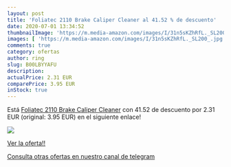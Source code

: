 ```yaml
---
layout: post
title: 'Foliatec 2110 Brake Caliper Cleaner al 41.52 % de descuento'
date: 2020-07-01 13:34:52
thumbnailImage: 'https://m.media-amazon.com/images/I/31n5sKZhRfL._SL200_.jpg'
images: [ 'https://m.media-amazon.com/images/I/31n5sKZhRfL._SL200_.jpg' ]
comments: true
category: ofertas
author: ring
slug: B00LBYYAFU
description:
actualPrice: 2.31 EUR
comparePrice: 3.95 EUR
inStock: true
---
```


Está [Foliatec 2110 Brake Caliper Cleaner](https://www.amazon.com/dp/B00LBYYAFU/?tag=redken08-20) con 41.52 de descuento por 2.31 EUR (original: 3.95 EUR) en el siguiente enlace!

[![](https://m.media-amazon.com/images/I/31n5sKZhRfL._SL200_.jpg)](https://www.amazon.com/dp/B00LBYYAFU/?tag=redken08-20)

[Ver la oferta!!](https://www.amazon.com/dp/B00LBYYAFU/?tag=redken08-20)

[Consulta otras ofertas en nuestro canal de telegram](https://t.me/s/ofertas25)
